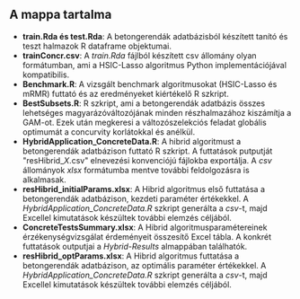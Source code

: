 ## A mappa tartalma

 * **train.Rda és test.Rda**: A betongerendák adatbázisból készített tanító és teszt halmazok R dataframe objektumai.
 * **trainConcr.csv**: A *train.Rda* fájlból készített csv állomány olyan formátumban, ami a HSIC-Lasso algoritmus Python implementációjával kompatibilis.
 * **Benchmark.R**: A vizsgált benchmark algoritmusokat (HSIC-Lasso és mRMR) futtató és az eredményeket kiértékelő R szkript.
 * **BestSubsets.R**: R szkript, ami a betongerendák adatbázis összes lehetséges magyarázóváltozójának minden részhalmazához kiszámítja a GAM-ot. Ezek után megkeresi a változószelekciós feladat  globális optimumát a concurvity korlátokkal és anélkül.
 * **HybridApplication_ConcreteData.R**: A hibrid algoritmust a betongerendák adatbázison futtató R szkript. A futtatások putputját "resHibrid_*X*.csv" elnevezési konvenciójú fájlokba exportálja. A *csv* állományok *xlsx* formátumba mentve további feldolgozásra is alkalmasak.
 * **resHibrid_initialParams.xlsx**: A Hibrid algoritmus első futtatása a betongerendák adatbázison, kezdeti paraméter értékekkel. A *HybridApplication_ConcreteData.R* szkript generálta a *csv*-t, majd Excellel kimutatások készültek további elemzés céljából.
 * **ConcreteTestsSummary.xlsx**: A Hibrid algoritmusparamétereinek érzékenységvizsgálat érdeményeit összesítő Excel tábla. A konkrét futtatások outputjai a *Hybrid-Results* almappában találhatók.
 * **resHibrid_optParams.xlsx**: A Hibrid algoritmus futtatása a betongerendák adatbázison, az optimális paraméter értékekkel. A *HybridApplication_ConcreteData.R* szkript generálta a *csv*-t, majd Excellel kimutatások készültek további elemzés céljából.
